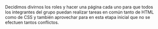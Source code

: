 Decidimos divirnos los roles y hacer una página cada uno para que todos los integrantes del grupo puedan realizar tareas en común tanto de HTML como de CSS y también aprovechar para en esta etapa inicial que no se efectuen tantos conflictos.
